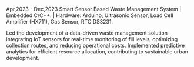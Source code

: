 Apr,2023 - Dec,2023
Smart Sensor Based Waste Management System | Embedded C/C++. | Hardware: Arduino, Ultrasonic Sensor, Load Cell Amplifier (HX711), Gas Sensor, RTC DS3231.
  
  Led the development of a data-driven waste management solution integrating IoT sensors for real-time monitoring of fill levels, optimizing collection routes, and reducing operational costs. Implemented predictive analytics for efficient resource allocation, contributing to sustainable urban development.  
